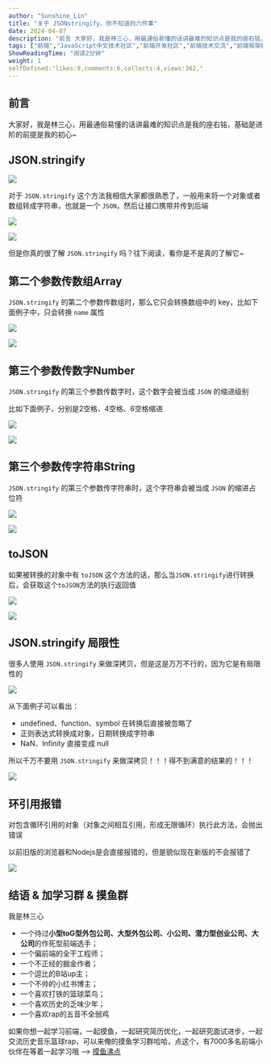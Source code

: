 ```yaml
---
author: "Sunshine_Lin"
title: "关于 JSONstringify，你不知道的六件事"
date: 2024-04-07
description: "前言 大家好，我是林三心，用最通俗易懂的话讲最难的知识点是我的座右铭，基础是进阶的前提是我的初心~ JSONstringify 对于 JSONstringify 这个方法我相信大家都很熟悉了，一般"
tags: ["前端","JavaScript中文技术社区","前端开发社区","前端技术交流","前端框架教程","JavaScript 学习资源","CSS 技巧与最佳实践","HTML5 最新动态","前端工程师职业发展","开源前端项目","前端技术趋势"]
ShowReadingTime: "阅读2分钟"
weight: 1
selfDefined:"likes:9,comments:6,collects:4,views:362,"
---
```

前言
--

大家好，我是林三心，用最通俗易懂的话讲最难的知识点是我的座右铭，基础是进阶的前提是我的初心~

JSON.stringify
--------------

![](/images/jueJin/31293f09e77345c.png)

对于 `JSON.stringify` 这个方法我相信大家都很熟悉了，一般用来将一个对象或者数组转成字符串，也就是一个 `JSON`，然后让接口携带并传到后端

![](/images/jueJin/676ddd8c584d4d2.png)

![](/images/jueJin/7f4414c7e044474.png)

但是你真的很了解 `JSON.stringify` 吗？往下阅读，看你是不是真的了解它~

第二个参数传数组Array
-------------

`JSON.stringify` 的第二个参数传数组时，那么它只会转换数组中的 key，比如下面例子中，只会转换 `name` 属性

![](/images/jueJin/057e3d830bcc401.png)

![](/images/jueJin/ac21fb14020742b.png)

第三个参数传数字Number
--------------

`JSON.stringify` 的第三个参数传数字时，这个数字会被当成 `JSON` 的缩进级别

比如下面例子，分别是2空格、4空格、6空格缩进

![](/images/jueJin/15c7052e641342a.png)

![](/images/jueJin/aff50c06a76b46d.png)

第三个参数传字符串String
---------------

`JSON.stringify` 的第三个参数传字符串时，这个字符串会被当成 `JSON` 的缩进占位符

![](/images/jueJin/45b6d614b45a4e0.png)

![](/images/jueJin/7f39e378320b4e1.png)

toJSON
------

如果被转换的对象中有 `toJSON` 这个方法的话，那么当`JSON.stringify`进行转换后，会获取这个`toJSON`方法的执行返回值

![](/images/jueJin/bcb50688cddb43a.png)

![](/images/jueJin/2c8780b27e5f47d.png)

JSON.stringify 局限性
------------------

很多人使用 `JSON.stringify` 来做深拷贝，但是这是万万不行的，因为它是有局限性的

![](/images/jueJin/665a0cec2eeb498.png)

从下面例子可以看出：

*   undefined、function、symbol 在转换后直接被忽略了
*   正则表达式转换成对象，日期转换成字符串
*   NaN、Infinity 直接变成 null

所以千万不要用 `JSON.stringify` 来做深拷贝！！！得不到满意的结果的！！！

![](/images/jueJin/7e2e2cf62a3c418.png)

环引用报错
-----

对包含循环引用的对象（对象之间相互引用，形成无限循环）执行此方法，会抛出错误

以前旧版的浏览器和Nodejs是会直接报错的，但是貌似现在新版的不会报错了

![](/images/jueJin/c61f71b9720a4e9.png)

结语 & 加学习群 & 摸鱼群
---------------

我是林三心

*   一个待过**小型toG型外包公司、大型外包公司、小公司、潜力型创业公司、大公司**的作死型前端选手；
*   一个偏前端的全干工程师；
*   一个不正经的掘金作者；
*   一个逗比的B站up主；
*   一个不帅的小红书博主；
*   一个喜欢打铁的篮球菜鸟；
*   一个喜欢历史的乏味少年；
*   一个喜欢rap的五音不全弱鸡

如果你想一起学习前端，一起摸鱼，一起研究简历优化，一起研究面试进步，一起交流历史音乐篮球rap，可以来俺的摸鱼学习群哈哈，点这个，有7000多名前端小伙伴在等着一起学习哦 --> [摸鱼沸点](https://juejin.cn/pin/7035153948126216206 "https://juejin.cn/pin/7035153948126216206")
